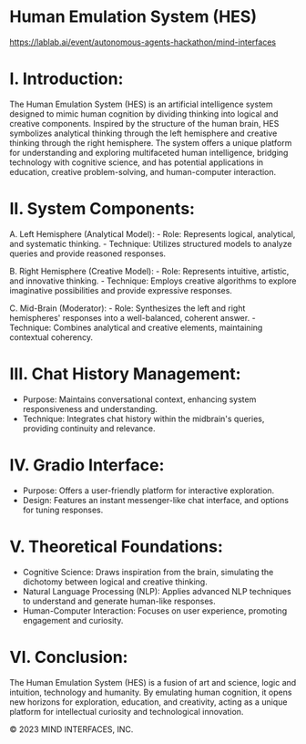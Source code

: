 # Human Emulation System (HES) 

https://lablab.ai/event/autonomous-agents-hackathon/mind-interfaces

# I. Introduction:

   The Human Emulation System (HES) is an artificial intelligence system designed to mimic human cognition by dividing thinking into logical and creative components. Inspired by the structure of the human brain, HES symbolizes analytical thinking through the left hemisphere and creative thinking through the right hemisphere. The system offers a unique platform for understanding and exploring multifaceted human intelligence, bridging technology with cognitive science, and has potential applications in education, creative problem-solving, and human-computer interaction.

# II. System Components:

   A. Left Hemisphere (Analytical Model):
      - Role: Represents logical, analytical, and systematic thinking.
      - Technique: Utilizes structured models to analyze queries and provide reasoned responses.

   B. Right Hemisphere (Creative Model):
      - Role: Represents intuitive, artistic, and innovative thinking.
      - Technique: Employs creative algorithms to explore imaginative possibilities and provide expressive responses.

   C. Mid-Brain (Moderator):
      - Role: Synthesizes the left and right hemispheres' responses into a well-balanced, coherent answer.
      - Technique: Combines analytical and creative elements, maintaining contextual coherency.

# III. Chat History Management:

   - Purpose: Maintains conversational context, enhancing system responsiveness and understanding.
   - Technique: Integrates chat history within the midbrain's queries, providing continuity and relevance.

# IV. Gradio Interface:

   - Purpose: Offers a user-friendly platform for interactive exploration.
   - Design: Features an instant messenger-like chat interface, and options for tuning responses.

# V. Theoretical Foundations:

   - Cognitive Science: Draws inspiration from the brain, simulating the dichotomy between logical and creative thinking.
   - Natural Language Processing (NLP): Applies advanced NLP techniques to understand and generate human-like responses.
   - Human-Computer Interaction: Focuses on user experience, promoting engagement and curiosity.

# VI. Conclusion:

   The Human Emulation System (HES) is a fusion of art and science, logic and intuition, technology and humanity. By emulating human cognition, it opens new horizons for exploration, education, and creativity, acting as a unique platform for intellectual curiosity and technological innovation.

© 2023 MIND INTERFACES, INC.

